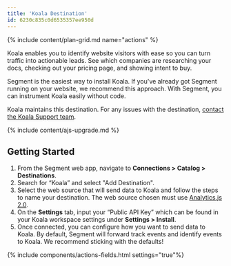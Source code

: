 ```yaml
---
title: 'Koala Destination'
id: 6230c835c0d6535357ee950d
---
```


{% include content/plan-grid.md name="actions" %}

Koala enables you to identify website visitors with ease so you can turn traffic into actionable leads. See which companies are researching your docs, checking out your pricing page, and showing intent to buy.

Segment is the easiest way to install Koala. If you've already got Segment running on your website, we recommend this approach. With Segment, you can instrument Koala easily without code.

Koala maintains this destination. For any issues with the destination, [contact the Koala Support team](mailto:support@getkoala.com).

{% include content/ajs-upgrade.md %}

## Getting Started

1. From the Segment web app, navigate to **Connections > Catalog > Destinations**.
2. Search for “Koala” and select "Add Destination".
4. Select the web source that will send data to Koala and follow the steps to name your destination. The web source chosen must use [Analytics.js 2.0](/docs/connections/sources/catalog/libraries/website/javascript/).
5. On the **Settings** tab, input your “Public API Key” which can be found in your Koala workspace settings under **Settings > Install**.
6. Once connected, you can configure how you want to send data to Koala. By default, Segment will forward track events and identify events to Koala. We recommend sticking with the defaults!

{% include components/actions-fields.html settings="true"%}
